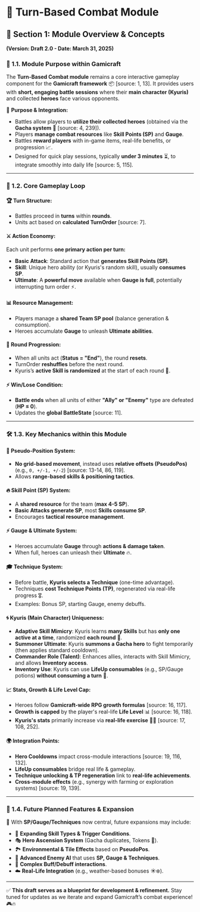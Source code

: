 # 🏹 Turn-Based Combat Module

## 📜 Section 1: Module Overview & Concepts
**(Version: Draft 2.0 - Date: March 31, 2025)**

### 🎯 1.1. Module Purpose within Gamicraft
The **Turn-Based Combat module** remains a core interactive gameplay component for the **Gamicraft framework** 📦 [source: 1, 13]. It provides users with **short, engaging battle sessions** where their **main character (Kyuris)** and collected **heroes** face various opponents.

🔹 **Purpose & Integration:**
- Battles allow players to **utilize their collected heroes** (obtained via the **Gacha system** 🎰 [source: 4, 239]).
- Players **manage combat resources** like **Skill Points (SP)** and **Gauge**.
- Battles **reward players** with in-game items, real-life benefits, or progression 📈.
- Designed for quick play sessions, typically **under 3 minutes** ⏳, to integrate smoothly into daily life [source: 5, 115].

---

### 🔄 1.2. Core Gameplay Loop

#### 🏆 **Turn Structure:**
- Battles proceed in **turns** within **rounds**.
- Units act based on **calculated TurnOrder** [source: 7].

#### ⚔️ **Action Economy:**
Each unit performs **one primary action per turn:**
- **Basic Attack**: Standard action that **generates Skill Points (SP)**.
- **Skill**: Unique hero ability (or Kyuris's random skill), usually **consumes SP**.
- **Ultimate**: A **powerful move** available when **Gauge is full**, potentially interrupting turn order ⚡.

#### 📊 **Resource Management:**
- Players manage a **shared Team SP pool** (balance generation & consumption).
- Heroes accumulate **Gauge** to unleash **Ultimate abilities**.

#### 🔄 **Round Progression:**
- When all units act (**Status = "End"**), the round **resets**.
- TurnOrder **reshuffles** before the next round.
- Kyuris’s **active Skill is randomized** at the start of each round 🎲.

#### ⚡ **Win/Lose Condition:**
- **Battle ends** when all units of either **"Ally" or "Enemy"** type are defeated (**HP ≤ 0**).
- Updates the **global BattleState** [source: 11].

---

### 🛠️ 1.3. Key Mechanics within this Module

#### 🔷 **Pseudo-Position System:**
- **No grid-based movement**, instead uses **relative offsets (PseudoPos)** (e.g., `0, +/-1, +/-2`) [source: 13-14, 86, 119].
- Allows **range-based skills & positioning tactics**.

#### 🔥 **Skill Point (SP) System:**
- A **shared resource** for the team (**max 4-5 SP**).
- **Basic Attacks generate SP**, most **Skills consume SP**.
- Encourages **tactical resource management**.

#### ⚡ **Gauge & Ultimate System:**
- Heroes accumulate **Gauge** through **actions & damage taken**.
- When full, heroes can unleash their **Ultimate** 🔥.

#### 🎓 **Technique System:**
- Before battle, **Kyuris selects a Technique** (one-time advantage).
- Techniques **cost Technique Points (TP)**, regenerated via real-life progress 🎖️.
- Examples: Bonus SP, starting Gauge, enemy debuffs.

#### 🌀 **Kyuris (Main Character) Uniqueness:**
- **Adaptive Skill Mimicry**: Kyuris learns **many Skills** but has **only one active at a time**, randomized **each round** 🎲.
- **Summoner Ultimate**: Kyuris **summons a Gacha hero** to fight temporarily (then applies standard cooldown).
- **Commander Role (Talent)**: Enhances allies, interacts with Skill Mimicry, and allows **Inventory access**.
- **Inventory Use**: Kyuris can use **LifeUp consumables** (e.g., SP/Gauge potions) **without consuming a turn** 🧪.

#### 📈 **Stats, Growth & Life Level Cap:**
- Heroes follow **Gamicraft-wide RPG growth formulas** [source: 16, 117].
- **Growth is capped** by the player's real-life **Life Level** 📊 [source: 16, 118].
- **Kyuris's stats** primarily increase via **real-life exercise** 🏃‍♂️ [source: 17, 108, 252].

#### 🌍 **Integration Points:**
- **Hero Cooldowns** impact cross-module interactions [source: 19, 116, 132].
- **LifeUp consumables** bridge real life & gameplay.
- **Technique unlocking & TP regeneration** link to **real-life achievements**.
- **Cross-module effects** (e.g., synergy with farming or exploration systems) [source: 19, 139].

---

### 🚀 1.4. Future Planned Features & Expansion

🔮 With **SP/Gauge/Techniques** now central, future expansions may include:
- 📜 **Expanding Skill Types & Trigger Conditions**.
- 🎭 **Hero Ascension System** (Gacha duplicates, Tokens 🎰).
- 🏞️ **Environmental & Tile Effects** based on **PseudoPos**.
- 🧠 **Advanced Enemy AI** that uses **SP, Gauge & Techniques**.
- 🔗 **Complex Buff/Debuff interactions**.
- ☁️ **Real-Life Integration** (e.g., weather-based bonuses ☀️❄️).

---

✅ **This draft serves as a blueprint for development & refinement.** Stay tuned for updates as we iterate and expand Gamicraft’s combat experience! 🎮🔥
